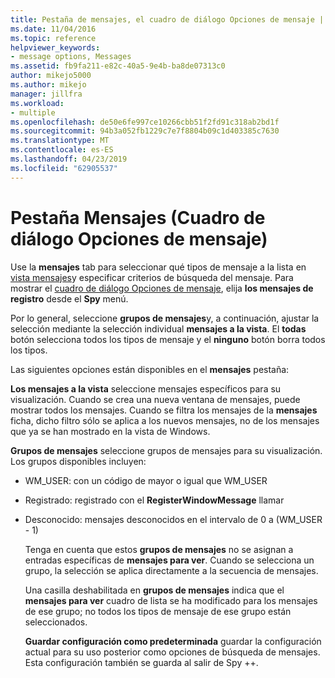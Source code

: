```yaml
---
title: Pestaña de mensajes, el cuadro de diálogo Opciones de mensaje | Microsoft Docs
ms.date: 11/04/2016
ms.topic: reference
helpviewer_keywords:
- message options, Messages
ms.assetid: fb9fa211-e82c-40a5-9e4b-ba8de07313c0
author: mikejo5000
ms.author: mikejo
manager: jillfra
ms.workload:
- multiple
ms.openlocfilehash: de50e6fe997ce10266cbb51f2fd91c318ab2bd1f
ms.sourcegitcommit: 94b3a052fb1229c7e7f8804b09c1d403385c7630
ms.translationtype: MT
ms.contentlocale: es-ES
ms.lasthandoff: 04/23/2019
ms.locfileid: "62905537"
---
```

# <a name="messages-tab-message-options-dialog-box"></a>Pestaña Mensajes (Cuadro de diálogo Opciones de mensaje)
Use la **mensajes** tab para seleccionar qué tipos de mensaje a la lista en [vista mensajes](../debugger/messages-view.md)y especificar criterios de búsqueda del mensaje. Para mostrar el [cuadro de diálogo Opciones de mensaje](../debugger/message-options-dialog-box.md), elija **los mensajes de registro** desde el **Spy** menú.

 Por lo general, seleccione **grupos de mensajes**y, a continuación, ajustar la selección mediante la selección individual **mensajes a la vista**. El **todas** botón selecciona todos los tipos de mensaje y el **ninguno** botón borra todos los tipos.

 Las siguientes opciones están disponibles en el **mensajes** pestaña:

 **Los mensajes a la vista** seleccione mensajes específicos para su visualización. Cuando se crea una nueva ventana de mensajes, puede mostrar todos los mensajes. Cuando se filtra los mensajes de la **mensajes** ficha, dicho filtro sólo se aplica a los nuevos mensajes, no de los mensajes que ya se han mostrado en la vista de Windows.

 **Grupos de mensajes** seleccione grupos de mensajes para su visualización. Los grupos disponibles incluyen:

- WM_USER: con un código de mayor o igual que WM_USER

- Registrado: registrado con el **RegisterWindowMessage** llamar

- Desconocido: mensajes desconocidos en el intervalo de 0 a (WM_USER - 1)

  Tenga en cuenta que estos **grupos de mensajes** no se asignan a entradas específicas de **mensajes para ver**. Cuando se selecciona un grupo, la selección se aplica directamente a la secuencia de mensajes.

  Una casilla deshabilitada en **grupos de mensajes** indica que el **mensajes para ver** cuadro de lista se ha modificado para los mensajes de ese grupo; no todos los tipos de mensaje de ese grupo están seleccionados.

  **Guardar configuración como predeterminada** guardar la configuración actual para su uso posterior como opciones de búsqueda de mensajes. Esta configuración también se guarda al salir de Spy ++.